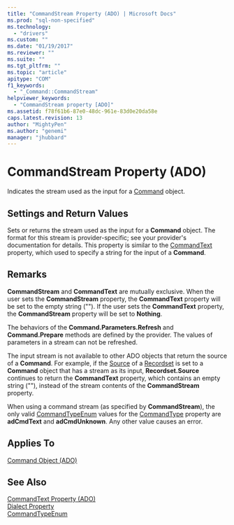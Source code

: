 ```yaml
---
title: "CommandStream Property (ADO) | Microsoft Docs"
ms.prod: "sql-non-specified"
ms.technology:
  - "drivers"
ms.custom: ""
ms.date: "01/19/2017"
ms.reviewer: ""
ms.suite: ""
ms.tgt_pltfrm: ""
ms.topic: "article"
apitype: "COM"
f1_keywords: 
  - "_Command::CommandStream"
helpviewer_keywords: 
  - "CommandStream property [ADO]"
ms.assetid: f78f61b6-87e0-48dc-961e-83d0e20da58e
caps.latest.revision: 13
author: "MightyPen"
ms.author: "genemi"
manager: "jhubbard"
---
```

# CommandStream Property (ADO)
Indicates the stream used as the input for a [Command](../../../ado/reference/ado-api/command-object-ado.md) object.  
  
## Settings and Return Values  
 Sets or returns the stream used as the input for a **Command** object. The format for this stream is provider-specific; see your provider's documentation for details. This property is similar to the [CommandText](../../../ado/reference/ado-api/commandtext-property-ado.md) property, which used to specify a string for the input of a **Command**.  
  
## Remarks  
 **CommandStream** and **CommandText** are mutually exclusive. When the user sets the **CommandStream** property, the **CommandText** property will be set to the empty string (""). If the user sets the **CommandText** property, the **CommandStream** property will be set to **Nothing**.  
  
 The behaviors of the **Command.Parameters.Refresh** and **Command.Prepare** methods are defined by the provider. The values of parameters in a stream can not be refreshed.  
  
 The input stream is not available to other ADO objects that return the source of a **Command**. For example, if the [Source](../../../ado/reference/ado-api/source-property-ado-recordset.md) of a [Recordset](../../../ado/reference/ado-api/recordset-object-ado.md) is set to a **Command** object that has a stream as its input, **Recordset.Source** continues to return the **CommandText** property, which contains an empty string (""), instead of the stream contents of the **CommandStream** property.  
  
 When using a command stream (as specified by **CommandStream**), the only valid [CommandTypeEnum](../../../ado/reference/ado-api/commandtypeenum.md) values for the [CommandType](../../../ado/reference/ado-api/commandtype-property-ado.md) property are **adCmdText** and **adCmdUnknown**. Any other value causes an error.  
  
## Applies To  
 [Command Object (ADO)](../../../ado/reference/ado-api/command-object-ado.md)  
  
## See Also  
 [CommandText Property (ADO)](../../../ado/reference/ado-api/commandtext-property-ado.md)   
 [Dialect Property](../../../ado/reference/ado-api/dialect-property.md)   
 [CommandTypeEnum](../../../ado/reference/ado-api/commandtypeenum.md)